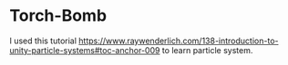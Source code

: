 # Torch-Bomb
I used this tutorial https://www.raywenderlich.com/138-introduction-to-unity-particle-systems#toc-anchor-009 to learn particle system.
